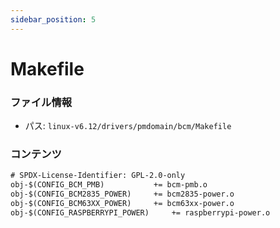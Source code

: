 ```yaml
---
sidebar_position: 5
---
```

# Makefile

### ファイル情報

- パス: `linux-v6.12/drivers/pmdomain/bcm/Makefile`

### コンテンツ

```txt
# SPDX-License-Identifier: GPL-2.0-only
obj-$(CONFIG_BCM_PMB)			+= bcm-pmb.o
obj-$(CONFIG_BCM2835_POWER)		+= bcm2835-power.o
obj-$(CONFIG_BCM63XX_POWER)		+= bcm63xx-power.o
obj-$(CONFIG_RASPBERRYPI_POWER)		+= raspberrypi-power.o

```
